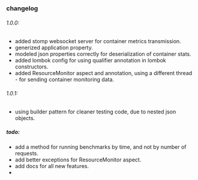 ### changelog
###### 1.0.0:
- added stomp websocket server for container metrics transmission.
- generized application property.
- modeled json properties correctly for deserialization of container stats.
- added lombok config for using qualifier annotation in lombok constructors.
- added ResourceMonitor aspect and annotation, using a different thread - for sending container monitoring data.

###### 1.0.1:
- using builder pattern for cleaner testing code, due to nested json objects.
##### todo:
- add a method for running benchmarks by time, and not by number of requests.
- add better exceptions for ResourceMonitor aspect.
- add docs for all new features.
- 